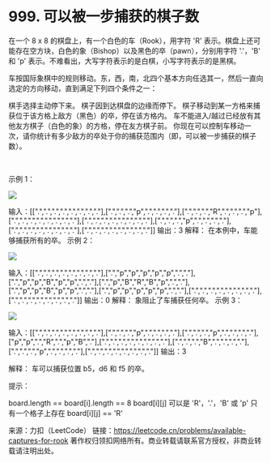 # 999. 可以被一步捕获的棋子数

在一个 8 x 8 的棋盘上，有一个白色的车（Rook），用字符 'R' 表示。棋盘上还可能存在空方块，白色的象（Bishop）以及黑色的卒（pawn），分别用字符 '.'，'B' 和 'p' 表示。不难看出，大写字符表示的是白棋，小写字符表示的是黑棋。

车按国际象棋中的规则移动。东，西，南，北四个基本方向任选其一，然后一直向选定的方向移动，直到满足下列四个条件之一：

棋手选择主动停下来。
棋子因到达棋盘的边缘而停下。
棋子移动到某一方格来捕获位于该方格上敌方（黑色）的卒，停在该方格内。
车不能进入/越过已经放有其他友方棋子（白色的象）的方格，停在友方棋子前。
你现在可以控制车移动一次，请你统计有多少敌方的卒处于你的捕获范围内（即，可以被一步捕获的棋子数）。

 

示例 1：


![](https://assets.leetcode-cn.com/aliyun-lc-upload/uploads/2019/02/23/1253_example_1_improved.PNG)


输入：[[".",".",".",".",".",".",".","."],[".",".",".","p",".",".",".","."],[".",".",".","R",".",".",".","p"],[".",".",".",".",".",".",".","."],[".",".",".",".",".",".",".","."],[".",".",".","p",".",".",".","."],[".",".",".",".",".",".",".","."],[".",".",".",".",".",".",".","."]]
输出：3
解释：
在本例中，车能够捕获所有的卒。
示例 2：

![](https://assets.leetcode-cn.com/aliyun-lc-upload/uploads/2019/02/23/1253_example_2_improved.PNG)


输入：[[".",".",".",".",".",".",".","."],[".","p","p","p","p","p",".","."],[".","p","p","B","p","p",".","."],[".","p","B","R","B","p",".","."],[".","p","p","B","p","p",".","."],[".","p","p","p","p","p",".","."],[".",".",".",".",".",".",".","."],[".",".",".",".",".",".",".","."]]
输出：0
解释：
象阻止了车捕获任何卒。
示例 3：

![](https://assets.leetcode-cn.com/aliyun-lc-upload/uploads/2019/02/23/1253_example_3_improved.PNG)


输入：[[".",".",".",".",".",".",".","."],[".",".",".","p",".",".",".","."],[".",".",".","p",".",".",".","."],["p","p",".","R",".","p","B","."],[".",".",".",".",".",".",".","."],[".",".",".","B",".",".",".","."],[".",".",".","p",".",".",".","."],[".",".",".",".",".",".",".","."]]
输出：3



解释： 
车可以捕获位置 b5，d6 和 f5 的卒。
 

提示：

board.length == board[i].length == 8
board[i][j] 可以是 'R'，'.'，'B' 或 'p'
只有一个格子上存在 board[i][j] == 'R'

来源：力扣（LeetCode）
链接：https://leetcode.cn/problems/available-captures-for-rook
著作权归领扣网络所有。商业转载请联系官方授权，非商业转载请注明出处。